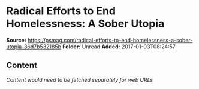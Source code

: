# Radical Efforts to End Homelessness: A Sober Utopia

**Source:** https://psmag.com/radical-efforts-to-end-homelessness-a-sober-utopia-36d7b532185b
**Folder:** Unread
**Added:** 2017-01-03T08:24:57




## Content
*Content would need to be fetched separately for web URLs*
